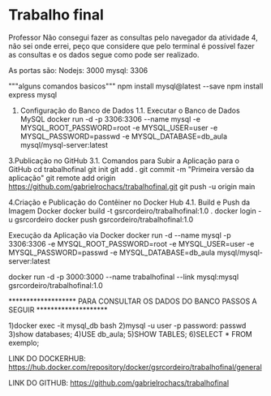 # Trabalho final

Professor Não consegui fazer as consultas pelo navegador da atividade 4, não sei onde errei, peço que considere que pelo terminal é possível fazer as consultas e os dados segue como pode ser realizado.

As portas são:
Nodejs: 3000
mysql: 3306

"""alguns comandos basicos"""
npm install mysql@latest --save
npm install express mysql

1. Configuração do Banco de Dados
1.1. Executar o Banco de Dados MySQL
docker run -d -p 3306:3306 --name mysql -e MYSQL_ROOT_PASSWORD=root -e MYSQL_USER=user -e MYSQL_PASSWORD=passwd -e MYSQL_DATABASE=db_aula mysql/mysql-server:latest

3.Publicação no GitHub
3.1. Comandos para Subir a Aplicação para o GitHub
cd trabalhofinal
git init
git add .
git commit -m "Primeira versão da aplicação"
git remote add origin <https://github.com/gabrielrochacs/trabalhofinal.git>
git push -u origin main

4.Criação e Publicação do Contêiner no Docker Hub
4.1. Build e Push da Imagem Docker
docker build -t gsrcordeiro/trabalhofinal:1.0 .
docker login -u gsrcordeiro
docker push gsrcordeiro/trabalhofinal:1.0

Execução da Aplicação via Docker
docker run -d --name mysql -p 3306:3306 -e MYSQL_ROOT_PASSWORD=root -e MYSQL_USER=user -e MYSQL_PASSWORD=passwd -e MYSQL_DATABASE=db_aula mysql/mysql-server:latest

docker run -d -p 3000:3000 --name trabalhofinal --link mysql:mysql gsrcordeiro/trabalhofinal:1.0

******************* PARA CONSULTAR OS DADOS DO BANCO PASSOS A SEGUIR ********************

1)docker exec -it mysql_db bash
2)mysql -u user -p
password: passwd
3)show databases;
4)USE db_aula;
5)SHOW TABLES;
6)SELECT * FROM exemplo;

LINK DO DOCKERHUB:
<https://hub.docker.com/repository/docker/gsrcordeiro/trabalhofinal/general>

LINK DO GITHUB:
<https://github.com/gabrielrochacs/trabalhofinal>
